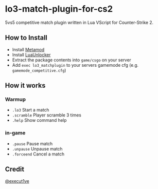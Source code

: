 # lo3-match-plugin-for-cs2
5vs5 competitive match plugin written in Lua VScript for Counter-Strike 2.

## How to Install
- Install [Metamod](https://www.sourcemm.net/downloads.php?branch=dev)
- Install [LuaUnlocker](https://github.com/Source2ZE/LuaUnlocker)
- Extract the package contents into `game/csgo` on your server
- Add `exec lo3_matchplugin` to your servers gamemode cfg (e.g. `gamemode_competitive.cfg`)

## How it works
### Warmup
- `.lo3` Start a match
- `.scramble` Player scramble 3 times
- `.help` Show command help

### in-game
- `.pause` Pause match
- `.unpause` Unpause match
- `.forceend` Cancel a match

## Credit
[@execut1ve](https://twitter.com/execut1ve)